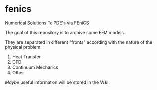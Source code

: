 # fenics
Numerical Solutions To PDE's via FEniCS

The goal of this repository is to archive some FEM models.

They are separated in different "fronts" according with the nature of the physical problem:
  1. Heat Transfer
  2. CFD
  3. Continuum Mechanics
  4. Other
  
*Maybe* useful information will be stored in the Wiki.
